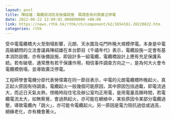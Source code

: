 ```yaml
---
layout: post
title: 陳紹雄：電纜設消防及後備設施　需調查為何致廣泛停電
date: 2022-06-22 12:09:02.000000000 +08:00
link: https://news.rthk.hk/rthk/ch/component/k2/1654161-20220622.htm
categories: rthk
---
```


受中電電纜橋大火至倒塌影響，元朗、天水圍及屯門昨晚大規模停電。本身是中電高級顧問的立法會議員陳紹雄在本台節目《千禧年代》表示，電纜設施一定會有基本消防設備，亦有後備設施，即設計多一組電纜，電纜橋設計上應有充足保護系統。若有破壞，通常應有若干保護作用，相信事件調查方向之一，是為何大火會令電纜橋倒塌，並導致廣泛停電。

工程師學會電機分部代表勞偉籌在同一節目表示，中電的元朗電纜橋昨晚起火，真正起火原因有待調查。電纜起火一般幾個可能原因，其中原因包括過載，即電流過大，而近日天氣炎熱，傍晚時段住宅及辦公室均正用電，是用電量高鋒時間，若電纜電流太大，如無察覺，會過熱起火，亦可能在網絡中，某些原因令某部分電纜過壓，導致電纜內「跳火」，亦可能令電纜起火。另一原因是電力阻抗過低或過高，絕緣老化，亦有機會著火。
